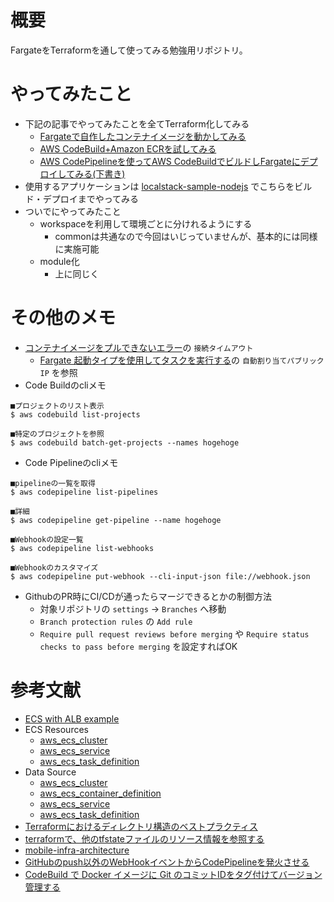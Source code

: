 # 概要
FargateをTerraformを通して使ってみる勉強用リポジトリ。

# やってみたこと
* 下記の記事でやってみたことを全てTerraform化してみる
  * [Fargateで自作したコンテナイメージを動かしてみる](https://qiita.com/yumatsud/items/0acad37d10a6782ecec8)
  * [AWS CodeBuild+Amazon ECRを試してみる](https://qiita.com/yumatsud/items/309c49556b2ac8308a59)
  * [AWS CodePipelineを使ってAWS CodeBuildでビルドしFargateにデプロイしてみる(下書き)](https://qiita.com/drafts/6e0ab4bc8444f2211271)
* 使用するアプリケーションは [localstack-sample-nodejs](https://github.com/beta-yumatsud/localstack-sample-nodejs) でこちらをビルド・デプロイまでやってみる
* ついでにやってみたこと
  * workspaceを利用して環境ごとに分けれるようにする
    * commonは共通なので今回はいじっていませんが、基本的には同様に実施可能
  * module化
    * 上に同じく

# その他のメモ
* [コンテナイメージをプルできないエラー](https://docs.aws.amazon.com/ja_jp/AmazonECS/latest/developerguide/task_cannot_pull_image.html)の `接続タイムアウト`
  * [Fargate 起動タイプを使用してタスクを実行する](https://docs.aws.amazon.com/ja_jp/AmazonECS/latest/developerguide/ecs_run_task_fargate.html)の `自動割り当てパブリック IP` を参照
* Code Buildのcliメモ
```
■プロジェクトのリスト表示
$ aws codebuild list-projects

■特定のブロジェクトを参照
$ aws codebuild batch-get-projects --names hogehoge
```
* Code Pipelineのcliメモ
```
■pipelineの一覧を取得
$ aws codepipeline list-pipelines

■詳細
$ aws codepipeline get-pipeline --name hogehoge

■Webhookの設定一覧
$ aws codepipeline list-webhooks 

■Webhookのカスタマイズ
$ aws codepipeline put-webhook --cli-input-json file://webhook.json
```
* GithubのPR時にCI/CDが通ったらマージできるとかの制御方法
  * 対象リポジトリの `settings` → `Branches` へ移動
  * `Branch protection rules` の `Add rule`
  * `Require pull request reviews before merging` や `Require status checks to pass before merging` を設定すればOK

# 参考文献
* [ECS with ALB example](https://github.com/terraform-providers/terraform-provider-aws/tree/master/examples/ecs-alb)
* ECS Resources
  * [aws_ecs_cluster](https://www.terraform.io/docs/providers/aws/r/ecs_cluster.html)
  * [aws_ecs_service](https://www.terraform.io/docs/providers/aws/r/ecs_service.html)
  * [aws_ecs_task_definition](https://www.terraform.io/docs/providers/aws/r/ecs_task_definition.html)
* Data Source
  * [aws_ecs_cluster](https://www.terraform.io/docs/providers/aws/d/ecs_cluster.html)
  * [aws_ecs_container_definition](https://www.terraform.io/docs/providers/aws/d/ecs_container_definition.html)
  * [aws_ecs_service](https://www.terraform.io/docs/providers/aws/d/ecs_service.html)
  * [aws_ecs_task_definition](https://www.terraform.io/docs/providers/aws/d/ecs_task_definition.html)
* [Terraformにおけるディレクトリ構造のベストプラクティス](https://dev.classmethod.jp/devops/directory-layout-bestpractice-in-terraform/)
* [terraformで、他のtfstateファイルのリソース情報を参照する](https://qiita.com/Anorlondo448/items/f939fffca1170ea613ab)
* [mobile-infra-architecture](https://speakerdeck.com/sioncojp/folio-mobile-infra-architecture)
* [GitHubのpush以外のWebHookイベントからCodePipelineを発火させる](https://qiita.com/yuukive/items/cff3e76301006f42c78f)
* [CodeBuild で Docker イメージに Git のコミットIDをタグ付けてバージョン管理する](https://dev.classmethod.jp/cloud/aws/docker-image-tag-git-commit-id-by-codebuild/)
